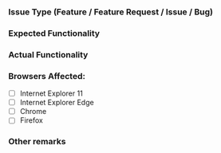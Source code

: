 ### Issue Type (Feature / Feature Request / Issue / Bug)

### Expected Functionality

### Actual Functionality

### Browsers Affected:
 - [ ] Internet Explorer 11
 - [ ] Internet Explorer Edge
 - [ ] Chrome
 - [ ] Firefox

### Other remarks
